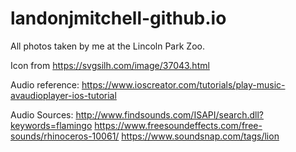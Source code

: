 
# landonjmitchell-github.io


All photos taken by me at the Lincoln Park Zoo.

Icon from https://svgsilh.com/image/37043.html

Audio reference: 
https://www.ioscreator.com/tutorials/play-music-avaudioplayer-ios-tutorial 

Audio Sources:
http://www.findsounds.com/ISAPI/search.dll?keywords=flamingo
https://www.freesoundeffects.com/free-sounds/rhinoceros-10061/
https://www.soundsnap.com/tags/lion